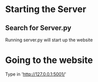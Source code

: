 # Starting the Server
## Search for Server.py
Running server.py will start up the website

# Going to the website
Type in 'http://127.0.0.1:5001/'
